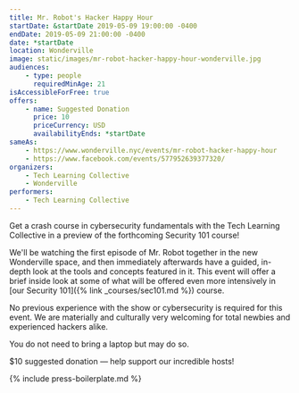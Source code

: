 ```yaml
---
title: Mr. Robot's Hacker Happy Hour
startDate: &startDate 2019-05-09 19:00:00 -0400
endDate: 2019-05-09 21:00:00 -0400
date: *startDate
location: Wonderville
image: static/images/mr-robot-hacker-happy-hour-wonderville.jpg
audiences:
    - type: people
      requiredMinAge: 21
isAccessibleForFree: true
offers:
    - name: Suggested Donation
      price: 10
      priceCurrency: USD
      availabilityEnds: *startDate
sameAs:
    - https://www.wonderville.nyc/events/mr-robot-hacker-happy-hour
    - https://www.facebook.com/events/577952639377320/
organizers:
    - Tech Learning Collective
    - Wonderville
performers:
    - Tech Learning Collective
---
```


Get a crash course in cybersecurity fundamentals with the Tech Learning Collective in a preview of the forthcoming Security 101 course!

We'll be watching the first episode of Mr. Robot together in the new Wonderville space, and then immediately afterwards have a guided, in-depth look at the tools and concepts featured in it. This event will offer a brief inside look at some of what will be offered even more intensively in [our Security 101]({% link _courses/sec101.md %}) course.

No previous experience with the show or cybersecurity is required for this event. We are materially and culturally very welcoming for total newbies and experienced hackers alike.

You do not need to bring a laptop but may do so.

$10 suggested donation — help support our incredible hosts!

{% include press-boilerplate.md %}
